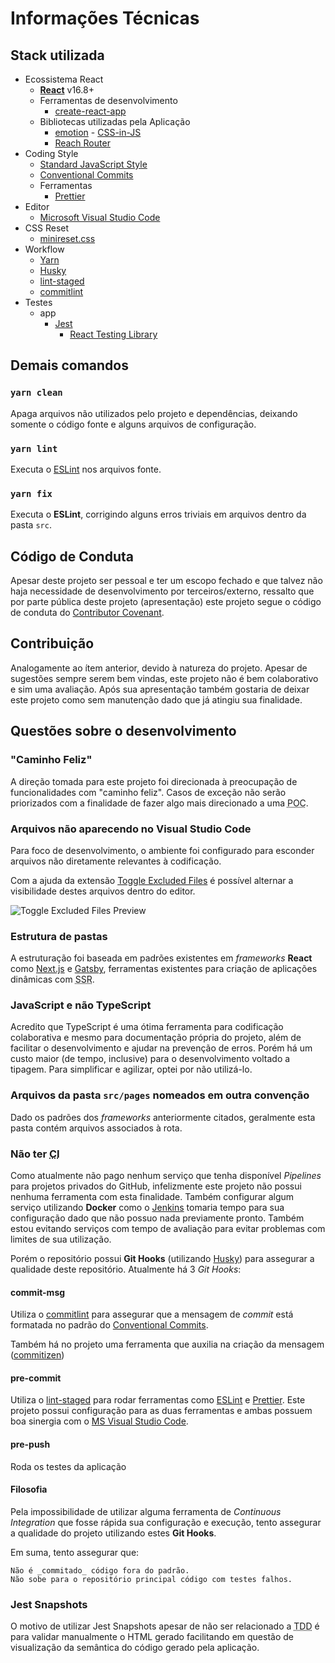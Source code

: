 # Informações Técnicas

## Stack utilizada

- Ecossistema React
  - **[React](https://reactjs.org/)** v16.8+
  - Ferramentas de desenvolvimento
    - [create-react-app](https://github.com/facebook/create-react-app)
  - Bibliotecas utilizadas pela Aplicação
    - [emotion](https://emotion.sh) - [CSS-in-JS](https://reactjs.org/docs/faq-styling.html)
    - [Reach Router](https://reach.tech/router)
- Coding Style
  - [Standard JavaScript Style](https://standardjs.com/)
  - [Conventional Commits](https://conventionalcommits.org/)
  - Ferramentas
    - [Prettier](https://prettier.io/)
- Editor
  - [Microsoft Visual Studio Code](https://code.visualstudio.com/)
- CSS Reset
  - [minireset.css](https://jgthms.com/minireset.css/)
- Workflow
  - [Yarn](http://yarnpkg.com/)
  - [Husky](https://github.com/typicode/husky)
  - [lint-staged](https://github.com/okonet/lint-staged)
  - [commitlint](https://conventional-changelog.github.io/commitlint/)
- Testes
  - app
    - [Jest](http://facebook.github.io/jest/)
      - [React Testing Library](https://testing-library.com/react)

## Demais comandos

### `yarn clean`

Apaga arquivos não utilizados pelo projeto e dependências, deixando somente o código fonte e alguns arquivos de configuração.

### `yarn lint`

Executa o [ESLint](https://eslint.org/) nos arquivos fonte.

### `yarn fix`

Executa o **ESLint**, corrigindo alguns erros triviais em arquivos dentro da pasta `src`.

## Código de Conduta

Apesar deste projeto ser pessoal e ter um escopo fechado e que talvez não haja necessidade de desenvolvimento por terceiros/externo, ressalto que por parte pública deste projeto (apresentação) este projeto segue o código de conduta do [Contributor Covenant](https://www.contributor-covenant.org/pt-br/version/1/4/code-of-conduct).

## Contribuição

Analogamente ao ítem anterior, devido à natureza do projeto. Apesar de sugestões sempre serem bem vindas, este projeto não é bem colaborativo e sim uma avaliação. Após sua apresentação também gostaria de deixar este projeto como sem manutenção dado que já atingiu sua finalidade.

## Questões sobre o desenvolvimento

### "Caminho Feliz"

A direção tomada para este projeto foi direcionada à preocupação de funcionalidades com "caminho feliz". Casos de exceção não serão priorizados com a finalidade de fazer algo mais direcionado a uma <abbr title="Prova de Conceito">POC</abbr>.

### Arquivos não aparecendo no Visual Studio Code

Para foco de desenvolvimento, o ambiente foi configurado para esconder arquivos não diretamente relevantes à codificação.

Com a ajuda da extensão [Toggle Excluded Files](https://marketplace.visualstudio.com/items?itemName=eamodio.toggle-excluded-files) é possível alternar a visibilidade destes arquivos dentro do editor.

![Toggle Excluded Files Preview](https://raw.githubusercontent.com/eamodio/vscode-toggle-excluded-files/master/images/preview.gif)

### Estrutura de pastas

A estruturação foi baseada em padrões existentes em _frameworks_ **React** como [Next.js](https://nextjs.org/) e [Gatsby](https://www.gatsbyjs.org/), ferramentas existentes para criação de aplicações dinâmicas com <abbr title="Server Side Rendering">SSR</abbr>.

### JavaScript e não TypeScript

Acredito que TypeScript é uma ótima ferramenta para codificação colaborativa e mesmo para documentação própria do projeto, além de facilitar o desenvolvimento e ajudar na prevenção de erros. Porém há um custo maior (de tempo, inclusive) para o desenvolvimento voltado a tipagem. Para simplificar e agilizar, optei por não utilizá-lo.

### Arquivos da pasta `src/pages` nomeados em outra convenção

Dado os padrões dos _frameworks_ anteriormente citados, geralmente esta pasta contém arquivos associados à rota.

### Não ter <abbr title="Continuous Integration">CI</abbr>

Como atualmente não pago nenhum serviço que tenha disponível _Pipelines_ para projetos privados do GitHub, infelizmente este projeto não possui nenhuma ferramenta com esta finalidade. Também configurar algum serviço utilizando **Docker** como o [Jenkins](https://hub.docker.com/_/jenkins/) tomaria tempo para sua configuração dado que não possuo nada previamente pronto. Também estou evitando serviços com tempo de avaliação para evitar problemas com limites de sua utilização.

Porém o repositório possui **Git Hooks** (utilizando [Husky](https://github.com/typicode/husky)) para assegurar a qualidade deste repositório. Atualmente há 3 _Git Hooks_:

#### commit-msg

Utiliza o [commitlint](https://conventional-changelog.github.io/commitlint/) para assegurar que a mensagem de _commit_ está formatada no padrão do [Conventional Commits](https://conventionalcommits.org/).

Também há no projeto uma ferramenta que auxilia na criação da mensagem ([commitizen](https://github.com/commitizen/cz-cli))

#### pre-commit

Utiliza o [lint-staged](https://github.com/okonet/lint-staged) para rodar ferramentas como [ESLint](https://eslint.org/) e [Prettier](https://prettier.io/). Este projeto possui configuração para as duas ferramentas e ambas possuem boa sinergia com o [MS Visual Studio Code](https://code.visualstudio.com/).

#### pre-push

Roda os testes da aplicação

#### Filosofia

Pela impossibilidade de utilizar alguma ferramenta de _Continuous Integration_ que fosse rápida sua configuração e execução, tento assegurar a qualidade do projeto utilizando estes **Git Hooks**.

Em suma, tento assegurar que:

    Não é _commitado_ código fora do padrão.
    Não sobe para o repositório principal código com testes falhos.

### Jest Snapshots

O motivo de utilizar Jest Snapshots apesar de não ser relacionado a <abbr title="Test Driven Development">TDD</abbr> é para validar manualmente o HTML gerado facilitando em questão de visualização da semântica do código gerado pela aplicação.
